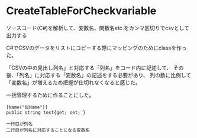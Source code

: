 # CreateTableForCheckvariable

ソースコード(C#)を解析して、変数名、関数名etc.をカンマ区切りでcsvとして出力する

C#でCSVのデータをリストにコピーする際にマッピングのためにclassを作った。

「CSVの中の見出し列名」と対応する「列名」をコード内に記述して、
その後、「列名」に対応する「変数名」の記述をする必要があり、
列の数に比例して「変数名」が増えるため把握が仕切れなくなると感じた。

一括管理するために作ることにした。

    [Name("仮Name")]
    public string test{get; set; }
    
    一行目が列名
    二行目が列名に対応することになる変数名


